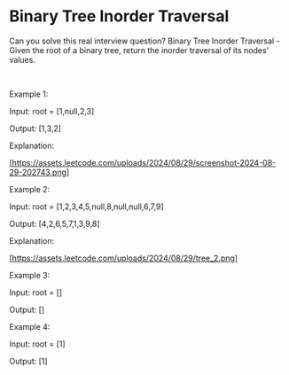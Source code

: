 # Binary Tree Inorder Traversal

Can you solve this real interview question? Binary Tree Inorder Traversal - Given the root of a binary tree, return the inorder traversal of its nodes' values.

 

Example 1:

Input: root = [1,null,2,3]

Output: [1,3,2]

Explanation:

[https://assets.leetcode.com/uploads/2024/08/29/screenshot-2024-08-29-202743.png]

Example 2:

Input: root = [1,2,3,4,5,null,8,null,null,6,7,9]

Output: [4,2,6,5,7,1,3,9,8]

Explanation:

[https://assets.leetcode.com/uploads/2024/08/29/tree_2.png]

Example 3:

Input: root = []

Output: []

Example 4:

Input: root = [1]

Output: [1]